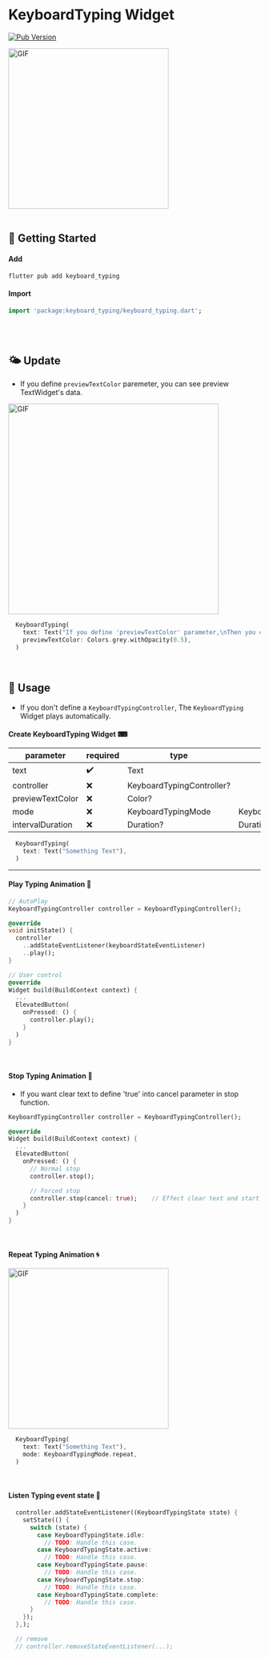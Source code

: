 # KeyboardTyping Widget
[![Pub Version](https://img.shields.io/pub/v/keyboard_typing?color=blue)](https://pub.dev/packages/keyboard_typing)

<img src="https://github.com/user-attachments/assets/175be5ab-5877-4192-b5eb-ba1d91cdd56d" alt="GIF" width="320">

<br/>
<br/>

## 🌱 Getting Started

#### Add
```text
flutter pub add keyboard_typing
```

#### Import
```dart
import 'package:keyboard_typing/keyboard_typing.dart';
```

<br/>
<br/>

## 🌤 Update
- If you define `previewTextColor` paremeter, you can see preview TextWidget's data.
<!--![previewTextColor](https://github.com/user-attachments/assets/f1370304-1587-44ed-a166-fac7922879dc)-->
<img src="https://github.com/user-attachments/assets/f1370304-1587-44ed-a166-fac7922879dc" alt="GIF" width="420">

```dart
  KeyboardTyping(
    text: Text("If you define 'previewTextColor' parameter,\nThen you can see a preview TextWidget :)"),
    previewTextColor: Colors.grey.withOpacity(0.5),
  )
```

<br/>

## 🚀 Usage
- If you don't define a `KeyboardTypingController`, The `KeyboardTyping` Widget plays automatically.


#### Create KeyboardTyping Widget ⌨

| parameter        | required            | type                       | default                     |
|------------------|---------------------|----------------------------|-----------------------------|
| text             | :heavy_check_mark:  | Text                       |                             |
| controller       | :x:                 | KeyboardTypingController?  |                             |
| previewTextColor | :x:                 | Color?                     |                             |
| mode             | :x:                 | KeyboardTypingMode         | KeyboardTypingMode.normal   |
| intervalDuration | :x:                 | Duration?                  | Duration(milliseconds: 150) |

```dart
  KeyboardTyping(
    text: Text("Something Text"),
  )
```

<hr/>

#### Play Typing Animation 🚩

```dart
// AutoPlay
KeyboardTypingController controller = KeyboardTypingController();

@override
void initState() {
  controller
    ..addStateEventListener(keyboardStateEventListener)
    ..play();
}
```
```dart
// User control
@override
Widget build(BuildContext context) {
  ...
  ElevatedButton(
    onPressed: () {
      controller.play();
    }
  )
}
```

<br/>

#### Stop Typing Animation 🚧

- If you want clear text to define 'true' into cancel parameter in stop function.

```dart
KeyboardTypingController controller = KeyboardTypingController();

@override
Widget build(BuildContext context) {
  ...
  ElevatedButton(
    onPressed: () {
      // Normal stop
      controller.stop();

      // Forced stop
      controller.stop(cancel: true);    // Effect clear text and start at first.
    }
  )
}

```

<br/>

#### Repeat Typing Animation 🌀

<img src="https://github.com/user-attachments/assets/9d226eb0-f850-4590-9133-f1c6b7f2722b" alt="GIF" width="320">

```dart
  KeyboardTyping(
    text: Text("Something Text"),
    mode: KeyboardTypingMode.repeat,
  )
```

<br/>

#### Listen Typing event state  🎈

```dart
  controller.addStateEventListener((KeyboardTypingState state) {
    setState(() {
      switch (state) {
        case KeyboardTypingState.idle:
          // TODO: Handle this case.
        case KeyboardTypingState.active:
          // TODO: Handle this case.
        case KeyboardTypingState.pause:
          // TODO: Handle this case.
        case KeyboardTypingState.stop:
          // TODO: Handle this case.
        case KeyboardTypingState.complete:
          // TODO: Handle this case.
      }
    });
  },);

  // remove
  // controller.removeStateEventListener(...);
```

<br/>
